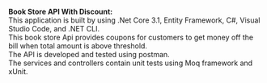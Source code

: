 **Book Store API With Discount:**<br>
This application is built by using .Net Core 3.1, Entity Framework, C#, Visual Studio Code, and .NET CLI.<br>
This book store Api provides coupons for customers to get money off the bill when total amount is above threshold.<br>
The API is developed and tested using postman.<br>
The services and controllers contain unit tests using Moq framework and xUnit.
